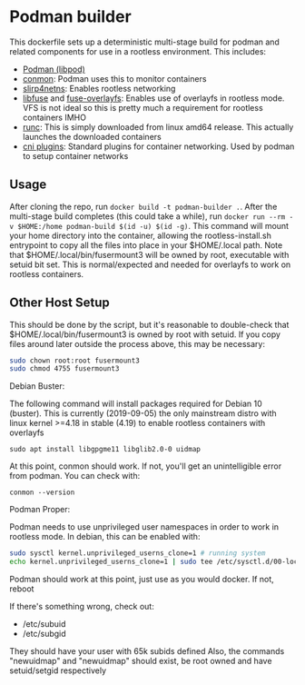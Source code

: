 Podman builder
==============

This dockerfile sets up a deterministic multi-stage build for podman and
related components for use in a rootless environment. This includes:

* [Podman (libpod)](https://podman.io)
* [conmon](https://github.com/containers/conmon): Podman uses this to monitor
  containers
* [slirp4netns](https://github.com/rootless-containers/slirp4netns): Enables
  rootless networking
* [libfuse](https://github.com/libfuse/libfuse) and
  [fuse-overlayfs](https://github.com/containers/fuse-overlayfs/): Enables use
  of overlayfs in rootless mode. VFS is not ideal so this is pretty much a
  requirement for rootless containers IMHO
* [runc](https://github.com/opencontainers/runc): This is simply downloaded
  from linux amd64 release. This actually launches the downloaded containers
* [cni plugins](https://github.com/containernetworking/plugins): Standard
  plugins for container networking. Used by podman to setup container networks

Usage
-----

After cloning the repo, run ``docker build -t podman-builder .``. After the
multi-stage build completes (this could take a while), run
``docker run --rm -v $HOME:/home podman-build $(id -u) $(id -g)``. This
command will mount your home directory into the container, allowing the
rootless-install.sh entrypoint to copy all the files into place in your
$HOME/.local path. Note that $HOME/.local/bin/fusermount3 will be owned by
root, executable with setuid bit set. This is normal/expected and needed
for overlayfs to work on rootless containers.


Other Host Setup
----------------

This should be done by the script, but it's reasonable to double-check
that $HOME/.local/bin/fusermount3 is owned by root with setuid. If you copy
files around later outside the process above, this may be necessary:

```sh
sudo chown root:root fusermount3
sudo chmod 4755 fusermount3
```

Debian Buster:

The following command will install packages required for Debian 10 (buster).
This is currently (2019-09-05) the only mainstream distro with linux
kernel >=4.18 in stable (4.19) to enable rootless containers with overlayfs

``sudo apt install libgpgme11 libglib2.0-0 uidmap``

At this point, conmon should work. If not, you'll get an unintelligible error
from podman. You can check with:

``conmon --version``

Podman Proper:

Podman needs to use unprivileged user namespaces in order to work in rootless
mode. In debian, this can be enabled with:

```sh
sudo sysctl kernel.unprivileged_userns_clone=1 # running system
echo kernel.unprivileged_userns_clone=1 | sudo tee /etc/sysctl.d/00-local-userns.conf # make changes persistent
```

Podman should work at this point, just use as you would docker. If not, reboot

If there's something wrong, check out:

* /etc/subuid
* /etc/subgid

They should have your user with 65k subids defined
Also, the commands "newuidmap" and "newuidmap" should exist, be root owned
and have setuid/setgid respectively

